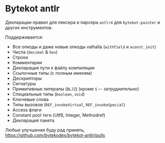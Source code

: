 # Bytekot antlr

Декларации правил для лексера и парсера `antlr4` для `bytekot-painter` и других инструментов.

Поддерживается:
- Все опкоды и даже новые опкоды valhalla (`withfield` и `aconst_init`)
- Числа (`decimal` & `hex`)
- Строки
- Комментарии
- Декларация пути к файлу компиляции
- Ссылочные типы (с полным именем)
- Дескрипторы
- Сигнатуры
- Примитивные литералы (`BLJZ`) (кроме `S` -- затруднительно)
- Специальные типы (`boolean`, `void`)
- Ключевые слова
- Типы вызовов (`REF_invokeVirtual`, `REF_invokeSpecial`)
- Access флаги
- Constant pool теги (Utf8, Integer, Methodref)
- Декларация пакета

Любые улучшения буду рад принять, https://github.com/bytekodex/bytekot-antlr/pulls